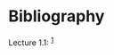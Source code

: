 # Bibliography

Lecture 1.1: <sup>[1](https://forum.level1techs.com/t/zfs-on-unraid-lets-do-it-bonus-shadowcopy-setup-guide-project/148764)</sup>
